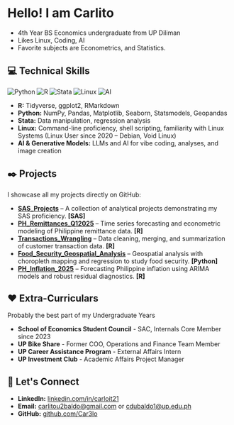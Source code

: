 # Hello! I am **Carlito**
- 4th Year BS Economics undergraduate from UP Diliman
- Likes Linux, Coding, AI
- Favorite subjects are Econometrics, and Statistics. 

## :computer: Technical Skills

![Python](https://img.shields.io/badge/python-3670A0?style=for-the-badge&logo=python&logoColor=ffdd54)
![R](https://img.shields.io/badge/r-%23276DC3.svg?style=for-the-badge&logo=r&logoColor=white)
![Stata](https://img.shields.io/badge/Stata-00599C?style=for-the-badge&logo=stata&logoColor=white)
![Linux](https://img.shields.io/badge/Linux-FCC624?style=for-the-badge&logo=linux&logoColor=black)
![AI](https://img.shields.io/badge/AI-FF6600?style=for-the-badge&logo=openai&logoColor=white)

* **R:** Tidyverse, ggplot2, RMarkdown  
* **Python:** NumPy, Pandas, Matplotlib, Seaborn, Statsmodels, Geopandas
* **Stata:** Data manipulation, regression analysis 
* **Linux:** Command-line proficiency, shell scripting, familiarity with Linux Systems (Linux User since 2020 – Debian, Void Linux)  
* **AI & Generative Models:** LLMs and AI for vibe coding, analyses, and image creation

## :black_nib: Projects

I showcase all my projects directly on GitHub:

- **[SAS_Projects](https://github.com/Car3lo/SAS_Projects)** – A collection of analytical projects demonstrating my SAS proficiency. **[SAS]**
- **[PH_Remittances_Q12025](https://github.com/Car3lo/PH_Remittances_Q12025)** – Time series forecasting and econometric modeling of Philippine remittance data. **[R]**
- **[Transactions_Wrangling](https://github.com/Car3lo/Transactions_Wrangling)** – Data cleaning, merging, and summarization of customer transaction data. **[R]**
- **[Food_Security_Geospatial_Analysis](https://github.com/Car3lo/Food_Security_Geospatial_Analysis)** – Geospatial analysis with choropleth mapping and regression to study food security. **[Python]**
- **[PH_Inflation_2025](https://github.com/Car3lo/PH_Inflation_2025)** – Forecasting Philippine inflation using ARIMA models and robust residual diagnostics. **[R]**

## :heart: Extra-Curriculars

Probably the best part of my Undergraduate Years
- **School of Economics Student Council** - SAC, Internals Core Member since 2023
- **UP Bike Share** - Former COO, Operations and Finance Team Member
- **UP Career Assistance Program** - External Affairs Intern
- **UP Investment Club** - Academic Affairs Project Manager

## :envelope_with_arrow: Let's Connect

* **LinkedIn:** [linkedin.com/in/carloit21](https://www.linkedin.com/in/carloit21/)  
* **Email:** [carlitou2baldo@gmail.com](mailto:carlitou2baldo@gmail.com) or [cdubaldo1@up.edu.ph](mailto:cdubaldo1@up.edu.ph)  
* **GitHub:** [github.com/Car3lo](https://github.com/Car3lo)
